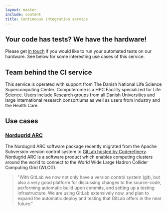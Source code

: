 ```yaml
---
layout: master
include: content
title: Continuous integration service
---
```


## Your code has tests? We have the hardware!

Please get [in touch](/contact) if you would like to run your automated tests
on our hardware. See below for some interesting use cases of this service.


## Team behind the CI service

This service is operated with support from The Danish National Life Science Supercomputing Center.
Computerome is a HPC Facility specialized for Life Science. Users include
Research groups from all Danish Universities and large international research
consortiums as well as users from industry and the Health Care.


## Use cases

### [Nordugrid ARC](http://www.nordugrid.org/arc/)

The Nordugrid ARC software package recently migrated from the Apache Subversion
version control system to [GitLab hosted by Coderefinery](/repository). Nordugrid ARC is a
software product which enables computing clusters around the world to connect
to the World Wide Large Hadron Collider Computing Grid (WLCG).

> "With GitLab we now not only have a version control system (git), but also a
> very good platform for discussing changes to the source-code, performing
> automatic build upon commits, and setting up a testing infrastructure. We are
> using GitLab extensively now, and plan to expand the automatic deploy and
> testing that GitLab offers in the near future."
